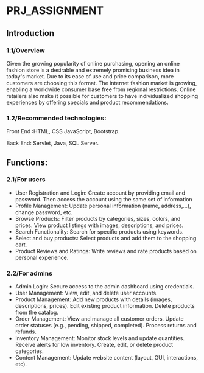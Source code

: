 # PRJ_ASSIGNMENT
## Introduction
### 1.1/Overview
Given the growing popularity of online purchasing, opening an online fashion store is a desirable and extremely promising business idea in today's market. Due to its ease of use and price comparison, more customers are choosing this format. The internet fashion market is growing, enabling a worldwide consumer base free from regional restrictions. Online retailers also make it possible for customers to have individualized shopping experiences by offering specials and product recommendations. 

### 1.2/Recommended technologies:
Front End :HTML, CSS JavaScript, Bootstrap.

Back End: Servlet, Java, SQL Server.

## Functions:
### 2.1/For users
- User Registration and Login: Create account by providing email and password. Then access the account using the same set of information
- Profile Management: Update personal information (name, address,...), change password, etc.
- Browse Products: Filter products by categories, sizes, colors, and prices. View product listings with images, descriptions, and prices. 
- Search Functionality: Search for specific products using keywords.
- Select and buy products: Select products and add them to the shopping cart.
- Product Reviews and Ratings: Write reviews and rate products based on personal experience.

### 2.2/For admins
- Admin Login: Secure access to the admin dashboard using credentials.
- User Management: View, edit, and delete user accounts.
- Product Management: Add new products with details (images, descriptions, prices). Edit existing product information. Delete products from the catalog.
- Order Management: View and manage all customer orders. Update order statuses (e.g., pending, shipped, completed). Process returns and refunds.
- Inventory Management: Monitor stock levels and update quantities. Receive alerts for low inventory. Create, edit, or delete product categories.
- Content Management: Update website content (layout, GUI, interactions, etc).
  



  


